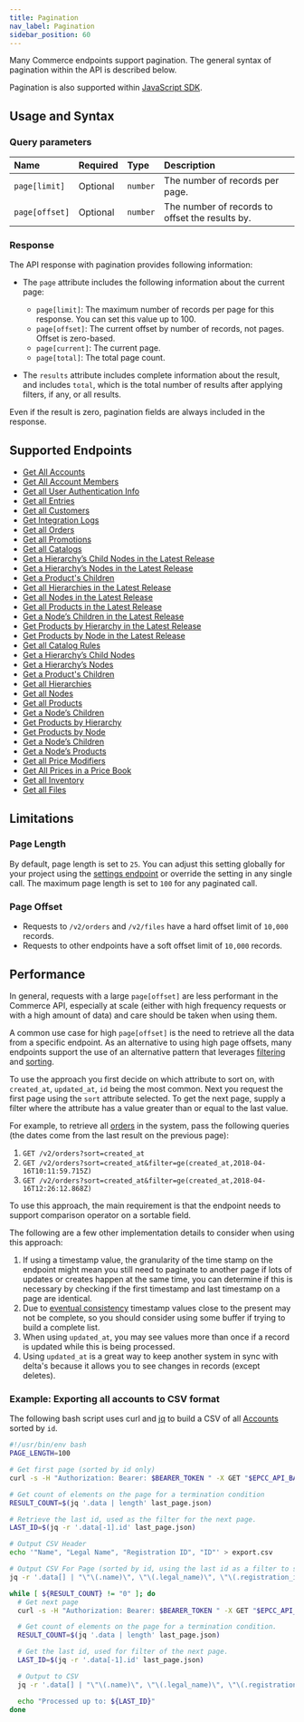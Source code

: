 ```yaml
---
title: Pagination
nav_label: Pagination
sidebar_position: 60
---
```


Many Commerce endpoints support pagination.  The general syntax of pagination within the API is described below.

Pagination is also supported within [JavaScript SDK](/docs/developer-tools).

## Usage and Syntax

### Query parameters

| Name           | Required | Type     | Description                           |
|:---------------|:---------|:---------|:--------------------------------------|
| `page[limit]` | Optional | `number` | The number of records per page. |
| `page[offset]` | Optional | `number` | The number of records to offset the results by. |


### Response
The API response with pagination provides following information:

- The `page` attribute includes the following information about the current page:

    - `page[limit]`: The maximum number of records per page for this response. You can set this value up to 100.
    - `page[offset]`: The current offset by number of records, not pages. Offset is zero-based.
    - `page[current]`: The current page.
    - `page[total]`: The total page count.

- The `results` attribute includes complete information about the result, and includes `total`, which is the total number of results after applying filters, if any, or all results.

Even if the result is zero, pagination fields are always included in the response. 

## Supported Endpoints

* [Get All Accounts](/docs/accounts/using-account-management-api/get-all-accounts)
* [Get All Account Members](/docs/accounts/using-account-members-api/get-all-account-members)
* [Get all User Authentication Info](/docs/authentication/single-sign-on/user-authentication-info-api/get-all-user-authentication-info)
* [Get all Entries](/docs/custom-data/custom-data-flows-api/entries/get-all-entries)
* [Get all Customers](/docs/customer-management/customer-managment-api/get-all-customers)
* [Get Integration Logs](/docs/integrations/integrations-api/get-integration-logs)
* [Get all Orders](/docs/orders/orders-api/get-all-orders)
* [Get all Promotions](/docs/promotions/promotion-management/get-all-promotions)
* [Get all Catalogs](/docs/pxm/catalogs/catalog-configuration/get-all-catalogs)
* [Get a Hierarchyʼs Child Nodes in the Latest Release](/docs/pxm/catalogs/catalog-latest-release/get-a-hierarchys-children-in-a-release)
* [Get a Hierarchyʼs Nodes in the Latest Release](/docs/pxm/catalogs/catalog-latest-release/get-a-hierarchys-nodes-in-a-release)
* [Get a Product's Children](/docs/pxm/catalogs/catalog-latest-release/get-all-child-products)
* [Get all Hierarchies in the Latest Release](/docs/pxm/catalogs/catalog-latest-release/get-all-hierarchies-in-a-release)
* [Get all Nodes in the Latest Release](/docs/pxm/catalogs/catalog-latest-release/get-all-nodes-in-a-release)
* [Get all Products in the Latest Release](/docs/pxm/catalogs/catalog-latest-release/get-all-products-in-a-release)
* [Get a Nodeʼs Children in the Latest Release](/docs/pxm/catalogs/catalog-latest-release/get-node-children-in-a-release)
* [Get Products by Hierarchy in the Latest Release](/docs/pxm/catalogs/catalog-latest-release/get-products-by-hierarchy-in-a-release)
* [Get Products by Node in the Latest Release](/docs/pxm/catalogs/catalog-latest-release/get-products-by-node-in-a-release)
* [Get all Catalog Rules](/docs/pxm/catalogs/catalog-rules/get-all-catalog-rules)
* [Get a Hierarchyʼs Child Nodes](/docs/pxm/catalogs/shopper-catalog/get-a-hierarchys-children)
* [Get a Hierarchyʼs Nodes](/docs/pxm/catalogs/shopper-catalog/get-a-hierarchys-nodes)
* [Get a Product's Children](/docs/pxm/catalogs/shopper-catalog/get-all-child-products-shopper)
* [Get all Hierarchies](/docs/pxm/catalogs/shopper-catalog/get-all-hierarchies)
* [Get all Nodes](/docs/pxm/catalogs/shopper-catalog/get-all-nodes)
* [Get all Products](/docs/pxm/catalogs/shopper-catalog/get-all-products)
* [Get a Nodeʼs Children](/docs/pxm/catalogs/shopper-catalog/get-node-children)
* [Get Products by Hierarchy](/docs/pxm/catalogs/shopper-catalog/get-products-by-hierarchy)
* [Get Products by Node](/docs/pxm/catalogs/shopper-catalog/get-products-by-node)
* [Get a Nodeʼs Children](/docs/pxm/hierarchies/node-relationships-api/get-node-children)
* [Get a Nodeʼs Products](/docs/pxm/hierarchies/node-relationships-api/get-node-products)
* [Get all Price Modifiers](/docs/pxm/pricebooks/pxm-pricebooks-modifiers/get-all-price-modifiers)
* [Get All Prices in a Price Book](/docs/pxm/pricebooks/pxm-pricebooks-prices/get-all-prices-in-a-pricebook)
* [Get all Inventory](/docs/pxm/inventories/get-all-inventory)
* [Get all Files](/docs/pxm/products/product-assets/get-all-files)

## Limitations

### Page Length

By default, page length is set to `25`. You can adjust this setting globally for your project using the [settings endpoint](/docs/global-project-settings/settings-overview) or override the setting in any single call. The maximum page length is set to `100` for any paginated call.


### Page Offset 
- Requests to `/v2/orders` and `/v2/files` have a hard offset limit of `10,000` records.
- Requests to other endpoints have a soft offset limit of `10,000` records.

## Performance

In general, requests with a large `page[offset]` are less performant in the Commerce API, especially at scale (either with high
frequency requests or with a high amount of data) and care should be taken when using them.

A common use case for high `page[offset]` is the need to retrieve all the data from a specific endpoint. As an alternative to using high page offsets, many endpoints support the use of an alternative pattern that leverages [filtering](/docs/api-overview/filtering) and [sorting](/docs/api-overview/sorting). 
 
To use the approach you first decide on which attribute to sort on, with `created_at`, `updated_at`, `id` being the most common. Next you request the first page using the `sort` attribute selected. To get the next page, supply a filter where the attribute has a value greater than or equal to the last value.

For example, to retrieve all [orders](/docs/orders/orders-api/get-all-orders) in the system, pass the following queries (the dates come from the last result on the previous page):

1. `GET /v2/orders?sort=created_at`
2. `GET /v2/orders?sort=created_at&filter=ge(created_at,2018-04-16T10:11:59.715Z)` 
3. `GET /v2/orders?sort=created_at&filter=ge(created_at,2018-04-16T12:26:12.868Z)`

To use this approach, the main requirement is that the endpoint needs to support comparison operator on a sortable field.

The following are a few other implementation details to consider when using this approach:
1. If using a timestamp value, the granularity of the time stamp on the endpoint might mean you still need to paginate to another page if lots of updates or creates happen at the same time, you can determine if this is necessary by checking if the first timestamp and last timestamp on a page are identical.
2. Due to [eventual consistency](/docs/api-overview/eventual-consistency) timestamp values close to the present may not be complete, so you should consider using some buffer if trying to build a complete list.
3. When using `updated_at`, you may see values more than once if a record is updated while this is being processed.
4. Using `updated_at` is a great way to keep another system in sync with delta's because it allows you to see changes in records (except deletes).

### Example: Exporting all accounts to CSV format

The following bash script uses curl and [jq](https://jqlang.github.io/jq/) to build a CSV of all [Accounts](/docs/accounts/accounts) sorted by `id`.

```bash
#!/usr/bin/env bash
PAGE_LENGTH=100

# Get first page (sorted by id only)
curl -s -H "Authorization: Bearer: $BEARER_TOKEN " -X GET "$EPCC_API_BASE_URL/v2/accounts?sort=id&page%5Blimit%5D=${PAGE_LENGTH}" > last_page.json

# Get count of elements on the page for a termination condition
RESULT_COUNT=$(jq '.data | length' last_page.json)

# Retrieve the last id, used as the filter for the next page.
LAST_ID=$(jq -r '.data[-1].id' last_page.json)

# Output CSV Header
echo '"Name", "Legal Name", "Registration ID", "ID"' > export.csv

# Output CSV For Page (sorted by id, using the last id as a filter to start the next page)
jq -r '.data[] | "\"\(.name)\", \"\(.legal_name)\", \"\(.registration_id)\", \"\(.id)\", "' last_page.json >> export.csv

while [ ${RESULT_COUNT} != "0" ]; do
  # Get next page
  curl -s -H "Authorization: Bearer: $BEARER_TOKEN " -X GET "$EPCC_API_BASE_URL/v2/accounts?sort=id&page%5Blimit%5D=${PAGE_LENGTH}&filter=gt(id,${LAST_ID})" > last_page.json

  # Get count of elements on the page for a termination condition.
  RESULT_COUNT=$(jq '.data | length' last_page.json)

  # Get the last id, used for filter of the next page.
  LAST_ID=$(jq -r '.data[-1].id' last_page.json)

  # Output to CSV
  jq -r '.data[] | "\"\(.name)\", \"\(.legal_name)\", \"\(.registration_id)\", \"\(.id)\", "' last_page.json >> export.csv

  echo "Processed up to: ${LAST_ID}"
done
```

